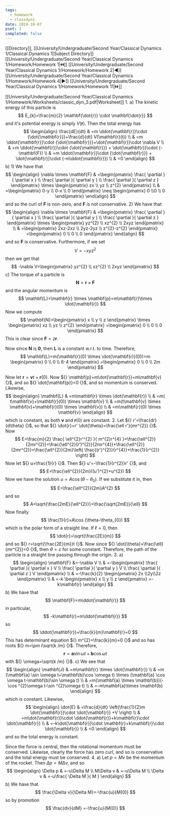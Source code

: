 ```yaml
---
tags:
  - homework
  - classdyn1
date: 2024-10-07
pset: 3
completed: false
---
```

[[Directory]], [[University/Undergraduate/Second Year/Classical Dynamics 1/Classical Dynamics 1|Subject Directory]]
[[University/Undergraduate/Second Year/Classical Dynamics 1/Homework/Homework 1|🞀🞀]] [[University/Undergraduate/Second Year/Classical Dynamics 1/Homework/Homework 2|◀]] [[University/Undergraduate/Second Year/Classical Dynamics 1/Homework/Homework 4|▶]] [[University/Undergraduate/Second Year/Classical Dynamics 1/Homework/Homework 11|🞂🞂]]

[[University/Undergraduate/Second Year/Classical Dynamics 1/Homework/Worksheets/classic_dyn_3.pdf|Worksheet]]
1. 
a)
The kinetic energy of this particle is
$$
E_{k}=\frac{m}{2} \mathbf{\dot{r}} \cdot \mathbf{\dot{r}}
$$
and it's potential energy is simply ${} V(\mathbf{r}) {}$. Then the total energy has
$$
\begin{align}
 \frac{dE}{dt}  & =m \ddot{\mathbf{r}}\cdot {\dot{\mathbf{r}}}+\frac{d}{dt} V(\mathbf{r}(t))   \\
 & =m \ddot{\mathbf{r}}\cdot {\dot{\mathbf{r}}}+\dot{\mathbf{r}}\cdot \nabla V \\
 & =m \ddot{\mathbf{r}}\cdot {\dot{\mathbf{r}}} + \dot{\mathbf{r}}\cdot (-\mathbf{F}) \\
& =m \ddot{\mathbf{r}}\cdot {\dot{\mathbf{r}}} + \dot{\mathbf{r}}\cdot (-m\ddot{\mathbf{r}}) \\
 & =0
 \end{align}
$$
b)
1) 
We have that
$$
\begin{align}
\nabla \times \mathbf{F} & =\begin{pmatrix} \frac{ \partial  }{ \partial x }  \\ \frac{ \partial  }{ \partial y }  \\ \frac{ \partial  }{ \partial z }  \end{pmatrix} \times \begin{pmatrix} zx \\ yz \\ z^{2} \end{pmatrix}  \\
 & =\begin{pmatrix} 0-y \\ 0-x \\ 0 \end{pmatrix} \neq \begin{pmatrix} 0 \\0 \\ 0 \end{pmatrix} 
\end{align}
$$
and so the curl of $\mathbf{F}$ is non-zero, and $\mathbf{F} {}$ is not conservative. 
2) 
We have that 
$$
\begin{align}
\nabla \times \mathbf{F} & =\begin{pmatrix} \frac{ \partial  }{ \partial x }  \\
\frac{ \partial  }{ \partial y }  \\
\frac{ \partial  }{ \partial z } \end{pmatrix} \times \begin{pmatrix} yz^{2} \\ xz^{2} \\ 2xyz \end{pmatrix}  \\
  & =\begin{pmatrix} 2xz-2xz \\ 2yz-2yz \\ z^{2}-z^{2} \end{pmatrix}  =\begin{pmatrix} 0 \\ 0 \\ 0 \end{pmatrix} 
\end{align}
$$
and so $\mathbf{F} {}$ is conservative. Furthermore, if we set
$$
V=-xyz^{2}
$$
then we get that
$$
-\nabla V=\begin{pmatrix} yz^{2} \\ xz^{2} \\ 2xyz \end{pmatrix} 
$$
c)
The torque of a particle is 
$$
\mathbf{N}=\mathbf{r} \times \mathbf{F}
$$
and the angular momentum is
$$
\mathbf{L}=\mathbf{r} \times \mathbf{p}=m\mathbf{r}\times \dot{\mathbf{r}}
$$
Now we compute
$$
\mathbf{N}=\begin{pmatrix} x \\ y \\ z \end{pmatrix} \times \begin{pmatrix} xz \\ yz \\ z^{2} \end{pmatrix} =\begin{pmatrix} 0 \\ 0 \\ 0 \end{pmatrix} 
$$
This is clear since ${} \mathbf{F}=z\mathbf{r} {}$. 

Now since $\mathbf{N} {}$ is $\mathbf{0} {}$, then $\mathbf{L} {}$ is a constant w.r.t. to time. Therefore, 
$$
\mathbf{L}=m(\mathbf{r}(0) \times  \dot{\mathbf{r}}(0))=m \begin{pmatrix} 0 \\ 0 \\ 6-4 \end{pmatrix} =\begin{pmatrix} 0 \\ 0 \\ 2m \end{pmatrix} 
$$

Now let ${} \mathbf{r}=\mathbf{v}t+\mathbf{r}(0) {}$. Now ${} \mathbf{p}=m\dot{\mathbf{r}}=m\mathbf{v} {}$, and so ${} \dot{\mathbf{p}}=0 {}$, and so momentum is conserved. Likewise, 
$$
\begin{align}
\mathbf{L} & =m\mathbf{r} \times  \dot{\mathbf{r}} \\
 & =m( t\mathbf{v}+\mathbf{r}(0)) \times \mathbf{v} \\
 & =m(t\mathbf{v} \times  \mathbf{v}+\mathbf{r}(0) \times  \mathbf{v}) \\
 & =m\mathbf{r}(0) \times  \mathbf{v}
\end{align}
$$
which is constant, as both $\mathbf{v}$ and ${} \mathbf{r}(0) {}$ are constant. 
2. 
Let ${} r'=\frac{dr}{d\theta}  {}$, so that ${} \dot{r}=r' \dot{\theta}=\frac{\ell r'}{mr^{2}} {}$. Now
$$
E=\frac{m}{2} \frac{ \ell^{2}r'^{2} }{ m^{2}r^{4} }+\frac{\ell^{2}}{2mr^{2}}=\frac{\ell^{2}(r')^{2}}{2mr^{4}}+\frac{\ell^{2}}{2mr^{2}}=\frac{\ell^{2}}{2m}\left( \frac{(r')^{2}}{r^{4}}+\frac{1}{r^{2}} \right)
$$
Now let ${} u=\frac{1}{r} {}$. Then ${} u'=-\frac{1}{r^{2}}r' {}$, and
$$
E=\frac{\ell^{2}}{2m}((u')^{2}+u^{2})
$$
Now we have the solution ${} u=A\cos (\theta-\theta_{0}) {}$. If we substitute it in, then
$$
E=\frac{\ell^{2}}{2m}A^{2}
$$
and so 
$$
A=\sqrt{\frac{2mE}{\ell^{2}}}=\frac{\sqrt{2mE}}{\ell}
$$
Now finally
$$
\frac{1}{r}=A\cos (\theta-\theta_{0})
$$
which is the polar form of a straight line. If ${} \ell=0 {}$, then
$$
\dot{r}=\sqrt{\frac{2E}{m}}
$$
and so ${} r=\sqrt{\frac{2E}{m}}t {}$. Now since ${} \dot{\theta}=\frac{\ell}{mr^{2}}=0 {}$, then ${} \theta=c {}$ for some constant. Therefore, the path of the particle is a straight line passing through the origin. 
3. 
a)
$$
\begin{align}
\mathbf{F} &=-\nabla V \\
 & =-\begin{pmatrix} \frac{ \partial  }{ \partial x } V \\ \frac{ \partial  }{ \partial y } V \\ \frac{ \partial  }{ \partial z } V \end{pmatrix}  \\
 & =-\frac{k}{2}  \begin{pmatrix} 2x \\2y\\2z \end{pmatrix}  \\
 & =-k \begin{pmatrix} x \\ y \\ z \end{pmatrix} =-k\mathbf{r}
\end{align}
$$
b)
We have that
$$
\mathbf{F}=m\ddot{\mathbf{r}}
$$
in particular, 
$$
-k\mathbf{r}=m\ddot{\mathbf{r}}
$$
so
$$
\ddot{\mathbf{r}}+\frac{k}{m}\mathbf{r}=0
$$
This has determinant equation ${} m^{2}+\frac{k}{m}=0 {}$ and so has roots ${} m=\pm i\sqrt{k /m} {}$. Therefore, 
$$
\mathbf{r}=\mathbf{a}\sin \omega t+\mathbf{b} \cos \omega t
$$
with ${} \omega=\sqrt{k /m} {}$. 
c)
We see that
$$
\begin{align}
 \mathbf{J} & =m\mathbf{r} \times \dot{\mathbf{r}}   \\
 & =m (\mathbf{a} \sin \omega t+\mathbf{b}\cos \omega t) \times (\mathbf{a} \cos \omega t-\mathbf{b}\sin \omega t) \\
 & =m(\mathbf{a} \times  \mathbf{b})(-\cos ^{2}\omega t-\sin ^{2}\omega t) \\ 
 & =-m\mathbf{a}\times \mathbf{b}
 \end{align}
$$
which is constant. Likewise, 
$$
\begin{align}
 \dot{E} & =\frac{d}{dt} \left(\frac{1}{2}m \dot{\mathbf{r}}\cdot \dot{\mathbf{r}} +V \right) \\
   & =m\dot{\mathbf{r}}\cdot \ddot{\mathbf{r}}+k\mathbf{r}\cdot \dot{\mathbf{r}} \\
 & =-k\dot{\mathbf{r}}\cdot \mathbf{r}+k\mathbf{r}\cdot \dot{\mathbf{r}} \\
 & =0
 \end{align}
$$
and so the total energy is constant. 

Since the force is central, then the rotational momentum must be conserved. Likewise, clearly the force has zero curl, and so is conservative and the total energy must be conserved. 
4. 
a)
Let ${} p=Mv {}$ be the momentum of the rocket. Then ${} \Delta p=M\Delta v {}$, and so
$$
\begin{align}
 \Delta p & =-u\Delta M   \\
M\Delta v & =-u\Delta M \\
\Delta v & =-u\frac{ \Delta M }{ M }
 \end{align}
$$
b)
We have that
$$
\frac{\Delta v}{\Delta M}=-\frac{u}{M(0)}
$$
so by promotion
$$
\frac{dv}{dM} =-\frac{u}{M(0)}
$$